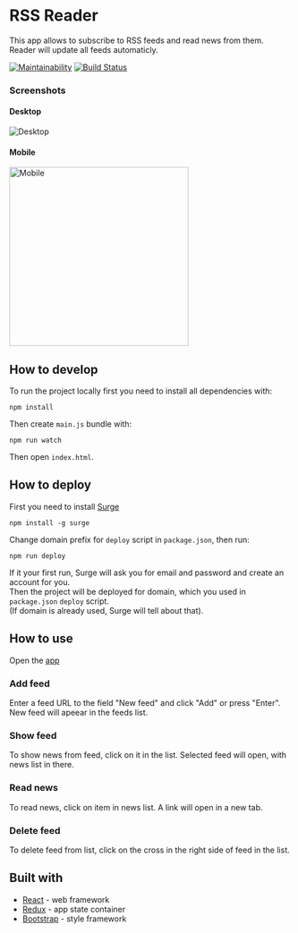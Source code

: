 # RSS Reader

This app allows to subscribe to RSS feeds and read news from them. Reader will update all feeds automaticly.

[![Maintainability](https://api.codeclimate.com/v1/badges/c1a78efaefd85ef4a29c/maintainability)](https://codeclimate.com/github/fortymorgan/project-lvl3-s258/maintainability)
[![Build Status](https://travis-ci.org/fortymorgan/rss-reader.svg?branch=master)](https://travis-ci.org/fortymorgan/rss-reader)

### Screenshots
#### Desktop
<img src="https://github.com/fortymorgan/rss-reader/blob/master/screenshots/Desktop.png" alt="Desktop" title="Desktop version" />

#### Mobile 
<img src="https://github.com/fortymorgan/rss-reader/blob/master/screenshots/Mobile.png" width=320 alt="Mobile" title="Mobile version" />

## How to develop
To run the project locally first you need to install all dependencies with:
```
npm install
```
Then create `main.js` bundle with:
```
npm run watch
```
Then open `index.html`.

## How to deploy
First you need to install [Surge](http://surge.sh)
```
npm install -g surge
```
Change domain prefix for `deploy` script in `package.json`, then run:
```
npm run deploy
```
If it your first run, Surge will ask you for email and password and create an account for you.  
Then the project will be deployed for domain, which you used in `package.json` `deploy` script.  
(If domain is already used, Surge will tell about that).

## How to use
Open the [app](http://rssreader-s258.surge.sh/)

### Add feed
Enter a feed URL to the field "New feed" and click "Add" or press "Enter". New feed will apeear in the feeds list.

### Show feed
To show news from feed, click on it in the list. Selected feed will open, with news list in there.

### Read news
To read news, click on item in news list. A link will open in a new tab.

### Delete feed
To delete feed from list, click on the cross in the right side of feed in the list.

## Built with
- [React](https://github.com/facebook/react) - web framework
- [Redux](https://github.com/reduxjs/redux) - app state container
- [Bootstrap](https://github.com/twbs/bootstrap) - style framework
